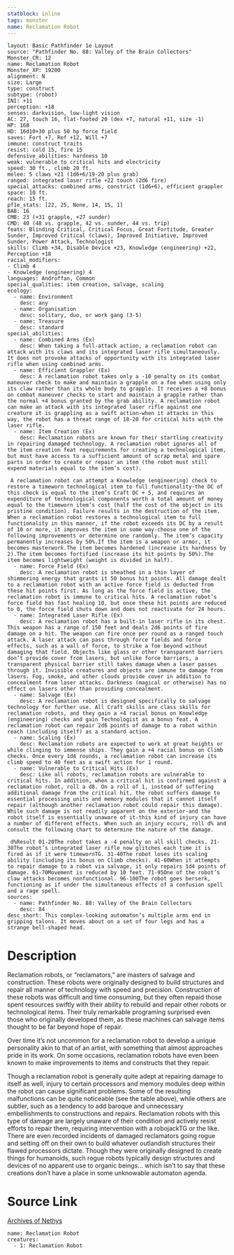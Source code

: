 ```yaml
---
statblock: inline
tags: monster
name: Reclamation Robot
---
```

```statblock
layout: Basic Pathfinder 1e Layout
source: "Pathfinder No. 88: Valley of the Brain Collectors"
Monster_CR: 12
name: Reclamation Robot
Monster_XP: 19200
alignment: N
size: Large
type: construct
subtype: (robot)
INI: +11
perception: +18
senses: darkvision, low-light vision
AC: 27, touch 16, flat-footed 20 (dex +7, natural +11, size -1)
HP: 168
HD: 16d10+30 plus 50 hp force field
saves: Fort +7, Ref +12, Will +7
immune: construct traits
resist: cold 15, fire 15
defensive_abilities: hardness 10
weak: vulnerable to critical hits and electricity
speed: 30 ft., climb 20 ft.
melee: 5 claws +21 (1d6+6/19-20 plus grab)
ranged: integrated laser rifle +22 touch (2d6 fire)
special_attacks: combined arms, constrict (1d6+6), efficient grappler
space: 10 ft.
reach: 15 ft.
pf1e_stats: [22, 25, None, 14, 15, 1]
BAB: 16
CMB: 23 (+31 grapple, +27 sunder)
CMD: 40 (48 vs. grapple, 42 vs. sunder, 44 vs. trip)
feats: Blinding Critical, Critical Focus, Great Fortitude, Greater Sunder, Improved Critical (claws), Improved Initiative, Improved Sunder, Power Attack, Technologist
skills: Climb +34, Disable Device +23, Knowledge (engineering) +22, Perception +18
racial_modifiers:
- Climb 4
- Knowledge (engineering) 4
languages: Androffan, Common
special_qualities: item creation, salvage, scaling
ecology:
  - name: Environment
    desc: any
  - name: Organisation
    desc: solitary, duo, or work gang (3-5)
  - name: Treasure
    desc: standard
special_abilities:
  - name: Combined Arms (Ex)
    desc: When taking a full-attack action, a reclamation robot can attack with its claws and its integrated laser rifle simultaneously. It does not provoke attacks of opportunity with its integrated laser rifle when using combined arms.
  - name: Efficient Grappler (Ex)
    desc: A reclamation robot takes only a -10 penalty on its combat maneuver check to make and maintain a grapple on a foe when using only its claw rather than its whole body to grapple. It receives a +8 bonus on combat maneuver checks to start and maintain a grapple rather than the normal +4 bonus granted by the grab ability. A reclamation robot can make an attack with its integrated laser rifle against one creature it is grappling as a swift action-when it attacks in this way, the robot has a threat range of 18-20 for critical hits with the laser rifle.
  - name: Item Creation (Ex)
    desc: Reclamation robots are known for their startling creativity in repairing damaged technology. A reclamation robot ignores all of the item creation feat requirements for creating a technological item, but must have access to a sufficient amount of scrap metal and spare parts in order to create or repair an item (the robot must still expend materials equal to the item’s cost).

 A reclamation robot can attempt a Knowledge (engineering) check to restore a timeworn technological item to full functionality-the DC of this check is equal to the item’s Craft DC + 5, and requires an expenditure of technological components worth a total amount of money equal to the timeworn item’s cost (half the cost of the object in its pristine condition). Failure results in the destruction of the item. When a reclamation robot restores a technological item to full functionality in this manner, if the robot exceeds its DC by a result of 10 or more, it improves the item in some way-choose one of the following improvements or determine one randomly. The item’s capacity permanently increases by 50%.If the item is a weapon or armor, it becomes masterwork.The item becomes hardened (increase its hardness by 2).The item becomes fortified (increase its hit points by 50%).The item becomes lightweight (weight is divided in half).
  - name: Force Field (Ex)
    desc: A reclamation robot is sheathed in a thin layer of shimmering energy that grants it 50 bonus hit points. All damage dealt to a reclamation robot with an active force field is deducted from these hit points first. As long as the force field is active, the reclamation robot is immune to critical hits. A reclamation robot’s force field has fast healing 10, but once these hit points are reduced to 0, the force field shuts down and does not reactivate for 24 hours.
  - name: Integrated Laser Rifle (Ex)
    desc: A reclamation robot has a built-in laser rifle in its chest. This weapon has a range of 150 feet and deals 2d6 points of fire damage on a hit. The weapon can fire once per round as a ranged touch attack. A laser attack can pass through force fields and force effects, such as a wall of force, to strike a foe beyond without damaging that field. Objects like glass or other transparent barriers don’t provide cover from lasers, but unlike force barriers, a transparent physical barrier still takes damage when a laser passes through it. Invisible creatures and objects are immune to damage from lasers. Fog, smoke, and other clouds provide cover in addition to concealment from laser attacks. Darkness (magical or otherwise) has no effect on lasers other than providing concealment.
  - name: Salvage (Ex)
    desc: A reclamation robot is designed specifically to salvage technology for further use. All Craft skills are class skills for reclamation robots, and they gain a +4 racial bonus on Knowledge (engineering) checks and gain Technologist as a bonus feat. A reclamation robot can repair 2d6 points of damage to a robot within reach (including itself) as a standard action.
  - name: Scaling (Ex)
    desc: Reclamation robots are expected to work at great heights or while clinging to immense ships. They gain a +4 racial bonus on Climb checks. Once every 1d4 rounds, a reclamation robot can increase its climb speed to 40 feet as a swift action for 1 round.
  - name: Vulnerable to Critical Hits (Ex)
    desc: Like all robots, reclamation robots are vulnerable to critical hits. In addition, when a critical hit is confirmed against a reclamation robot, roll a d8. On a roll of 1, instead of suffering additional damage from the critical hit, the robot suffers damage to essential processing units and memory modules that it cannot itself repair (although another reclamation robot could repair this damage). While such damage is not readily apparent on the exterior-and the robot itself is essentially unaware of it-this kind of injury can have a number of different effects. When such an injury occurs, roll d% and consult the following chart to determine the nature of the damage.

 d%Result 01-20The robot takes a -4 penalty on all skill checks. 21-30The robot’s integrated laser rifle now glitches each time it is fired as if it were timewornTG. 31-40The robot loses its scaling ability (including its bonus on Climb checks). 41-60When it attempts to repair damage to a robot via salvage, it only repairs 1d4 points of damage. 61-70Movement is reduced by 10 feet. 71-95One of the robot’s claw attacks becomes nonfunctional. 96-100The robot goes berserk, functioning as if under the simultaneous effects of a confusion spell and a rage spell.
sources:
  - name: Pathfinder No. 88: Valley of the Brain Collectors
    desc: 84
desc_short: This complex-looking automaton’s multiple arms end in gripping talons. It moves about on a set of four legs and has a strange bell-shaped head.
```
# Description
Reclamation robots, or “reclamators,” are masters of salvage and construction. These robots were originally designed to build structures and repair all manner of technology with speed and precision. Construction of these robots was difficult and time consuming, but they often repaid those spent resources swiftly with their ability to rebuild and repair other robots or technological items. Their truly remarkable programing surprised even those who originally developed them, as these machines can salvage items thought to be far beyond hope of repair.

Over time it’s not uncommon for a reclamation robot to develop a unique personality akin to that of an artist, with something that almost approaches pride in its work. On some occasions, reclamation robots have even been known to make improvements to items and constructs that they repair.

Though a reclamation robot is generally quite adept at repairing damage to itself as well, injury to certain processors and memory modules deep within the robot can cause significant problems. Some of the resulting malfunctions can be quite noticeable (see the table above), while others are subtler, such as a tendency to add baroque and unnecessary embellishments to constructions and repairs. Reclamation robots with this type of damage are largely unaware of their condition and actively resist efforts to repair them, requiring intervention with a robojackTG or the like. There are even recorded incidents of damaged reclamators going rogue and setting off on their own to build whatever outlandish structures their flawed processors dictate. Though they were originally designed to create things for humanoids, such rogue robots typically design structures and devices of no apparent use to organic beings... which isn’t to say that these creations don’t have a place in some unknowable automaton agenda.
# Source Link
[Archives of Nethys](https://aonprd.com/MonsterDisplay.aspx?ItemName=Reclamation%20Robot)
```encounter-table
name: Reclamation Robot
creatures:
  - 1: Reclamation Robot
```
